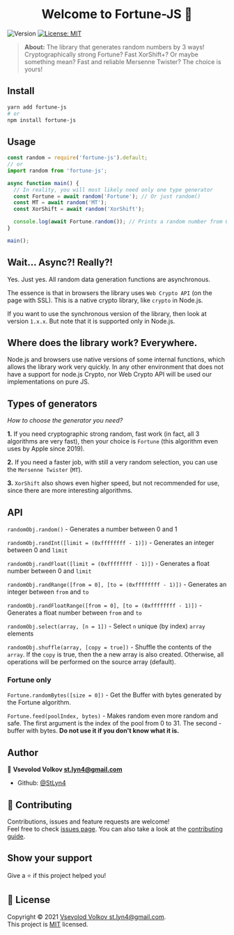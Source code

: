 <h1 align="center">Welcome to Fortune-JS 👋</h1>
<p>
  <img alt="Version" src="https://img.shields.io/badge/version-2.0.0-blue.svg?cacheSeconds=2592000" />
  <a href="LICENSE" target="_blank">
    <img alt="License: MIT" src="https://img.shields.io/badge/License-MIT-yellow.svg" />
  </a>
</p>

> **About:** The library that generates random numbers by 3 ways! Cryptographically strong Fortune? Fast XorShift+? Or maybe something mean? Fast and reliable Mersenne Twister? The choice is yours!

## Install

```sh
yarn add fortune-js
# or
npm install fortune-js
```

## Usage

```javascript
const random = require('fortune-js').default;
// or
import random from 'fortune-js';

async function main() {
  // In reality, you will most likely need only one type generator
  const Fortune = await random('Fortune'); // Or just random()
  const MT = await random('MT');
  const XorShift = await random('XorShift');

  console.log(await Fortune.random()); // Prints a random number from 0 to 1
}

main();
```

## Wait... Async?! Really?!

Yes. Just yes. All random data generation functions are asynchronous.

The essence is that in browsers the library uses `Web Crypto API` (on the page with SSL).
This is a native crypto library, like `crypto` in Node.js.

If you want to use the synchronous version of the library, then look at version `1.x.x`.
But note that it is supported only in Node.js.

## Where does the library work? Everywhere.

Node.js and browsers use native versions of some internal functions, which allows the library work very quickly.
In any other environment that does not have a support for node.js Crypto, nor Web Crypto API will be used our implementations on pure JS.

## Types of generators

*How to choose the generator you need?*

**1.** If you need cryptographic strong random, fast work (in fact, all 3 algorithms are very fast),
then your choice is `Fortune` (this algorithm even uses by Apple since 2019).

**2.** If you need a faster job, with still a very random selection, you can use the `Mersenne Twister` (`MT`).

**3.** `XorShift` also shows even higher speed, but not recommended for use, since there are more interesting algorithms.

## API

`randomObj.random()` - Generates a number between 0 and 1

`randomObj.randInt([limit = (0xffffffff - 1)])` - Generates an integer between 0 and `limit`

`randomObj.randFloat([limit = (0xffffffff - 1)])` - Generates a float number between 0 and `limit`

`randomObj.randRange([from = 0], [to = (0xffffffff - 1)])` - Generates an integer between `from` and `to`

`randomObj.randFloatRange([from = 0], [to = (0xffffffff - 1)])` - Generates a float number between `from` and `to`

`randomObj.select(array, [n = 1])` - Select `n` unique (by index) `array` elements

`randomObj.shuffle(array, [copy = true])` - Shuffle the contents of the `array`.
If the `copy` is true, then the a new array is also created.
Otherwise, all operations will be performed on the source array (default).

### Fortune only

`Fortune.randomBytes([size = 0])` - Get the Buffer with bytes generated by the Fortune algorithm.

`Fortune.feed(poolIndex, bytes)` - Makes random even more random and safe. The first argument is the index of the pool from 0 to 31. The second - buffer with bytes. **Do not use it if you don't know what it is.**

## Author

👤 **Vsevolod Volkov <st.lyn4@gmail.com>**

* Github: [@StLyn4](https://github.com/StLyn4)

## 🤝 Contributing

Contributions, issues and feature requests are welcome!<br />Feel free to check [issues page](https://github.com/StLyn4/fortune-js/issues). You can also take a look at the [contributing guide](CONTRIBUTING.md).

## Show your support

Give a ⭐️ if this project helped you!

## 📝 License

Copyright © 2021 [Vsevolod Volkov <st.lyn4@gmail.com>](https://github.com/StLyn4).<br />
This project is [MIT](LICENSE) licensed.
